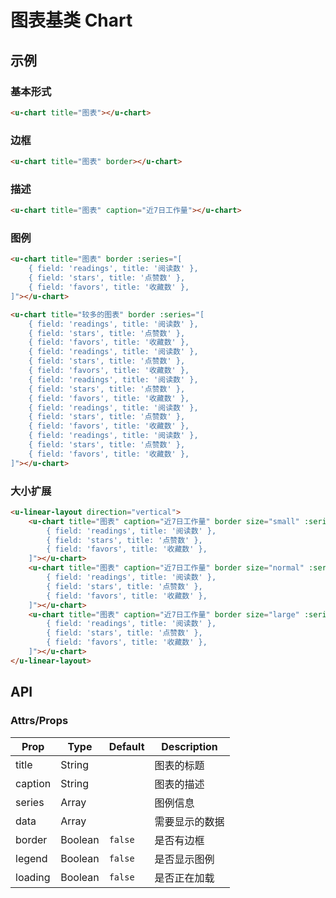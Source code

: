 # 图表基类 Chart

## 示例
### 基本形式

``` html
<u-chart title="图表"></u-chart>
```

### 边框

``` html
<u-chart title="图表" border></u-chart>
```

### 描述
``` html
<u-chart title="图表" caption="近7日工作量"></u-chart>
```

### 图例

``` html
<u-chart title="图表" border :series="[
    { field: 'readings', title: '阅读数' },
    { field: 'stars', title: '点赞数' },
    { field: 'favors', title: '收藏数' },
]"></u-chart>
```

``` html
<u-chart title="较多的图表" border :series="[
    { field: 'readings', title: '阅读数' },
    { field: 'stars', title: '点赞数' },
    { field: 'favors', title: '收藏数' },
    { field: 'readings', title: '阅读数' },
    { field: 'stars', title: '点赞数' },
    { field: 'favors', title: '收藏数' },
    { field: 'readings', title: '阅读数' },
    { field: 'stars', title: '点赞数' },
    { field: 'favors', title: '收藏数' },
    { field: 'readings', title: '阅读数' },
    { field: 'stars', title: '点赞数' },
    { field: 'favors', title: '收藏数' },
    { field: 'readings', title: '阅读数' },
    { field: 'stars', title: '点赞数' },
    { field: 'favors', title: '收藏数' },
]"></u-chart>
```

### 大小扩展

``` html
<u-linear-layout direction="vertical">
    <u-chart title="图表" caption="近7日工作量" border size="small" :series="[
        { field: 'readings', title: '阅读数' },
        { field: 'stars', title: '点赞数' },
        { field: 'favors', title: '收藏数' },
    ]"></u-chart>
    <u-chart title="图表" caption="近7日工作量" border size="normal" :series="[
        { field: 'readings', title: '阅读数' },
        { field: 'stars', title: '点赞数' },
        { field: 'favors', title: '收藏数' },
    ]"></u-chart>
    <u-chart title="图表" caption="近7日工作量" border size="large" :series="[
        { field: 'readings', title: '阅读数' },
        { field: 'stars', title: '点赞数' },
        { field: 'favors', title: '收藏数' },
    ]"></u-chart>
</u-linear-layout>
```

## API

### Attrs/Props

| Prop | Type | Default | Description |
| --------- | ---- | ------- | ----------- |
| title | String |  | 图表的标题 |
| caption | String |  | 图表的描述 |
| series | Array |  | 图例信息 |
| data | Array |  | 需要显示的数据 |
| border | Boolean | `false` | 是否有边框 |
| legend | Boolean | `false` | 是否显示图例 |
| loading | Boolean | `false` | 是否正在加载 |
